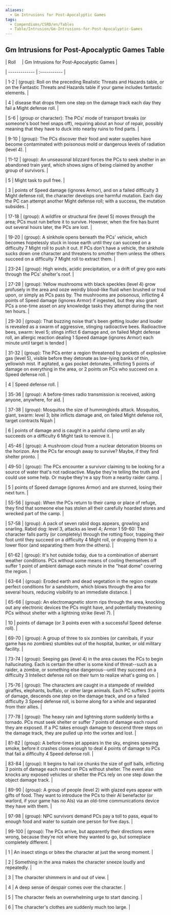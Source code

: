 ```yaml
---
aliases:
  - Gm Intrusions for Post-Apocalyptic Games
tags:
  - Compendiums/CSRD/en/Tables
  - Table/Intrusion/Gm-Intrusions-for-Post-Apocalyptic-Games
---
```

  
## Gm Intrusions for Post-Apocalyptic Games Table  
|  Roll &nbsp; &nbsp; | Gm Intrusions for Post-Apocalyptic Games  |  
| ------------- | :----------- |  
| 1-2 | (group): Roll on the preceding Realistic Threats and Hazards table, or on the Fantastic Threats and Hazards table if your game includes fantastic elements. |  
| 4 | disease that drops them one step on the damage track each day they fail a Might defense roll. |  
| 5-6 | (group or character): The PCs' mode of transport breaks (or someone's boot heel snaps off), requiring about an hour of repair, possibly meaning that they have to duck into nearby ruins to find parts. |  
| 9-10 | (group): The PCs discover their food and water supplies have become contaminated with poisonous mold or dangerous levels of radiation (level 4). |  
| 11-12 | (group): An unseasonal blizzard forces the PCs to seek shelter in an abandoned train yard, which shows signs of being claimed by another group of survivors. |  
| 5 | Might task to pull free. |  
| 3 | points of Speed damage (ignores Armor), and on a failed difficulty 3 Might defense roll, the character develops one harmful mutation. Each day the PC can attempt another Might defense roll; with a success, the mutation subsides. |  
| 17-18 | (group): A wildfire or structural fire (level 5) moves through the area; PCs must run before it to survive. However, when the fire has burnt out several hours later, the PCs are lost. |  
| 19-20 | (group): A sinkhole opens beneath the PCs' vehicle, which becomes hopelessly stuck in loose earth until they can succeed on a difficulty 7 Might roll to push it out. If PCs don't have a vehicle, the sinkhole sucks down one character and threatens to smother them unless the others succeed on a difficulty 7 Might roll to extract them. |  
| 23-24 | (group): High winds, acidic precipitation, or a drift of grey goo eats through the PCs' shelter's roof. |  
| 27-28 | (group): Yellow mushrooms with black speckles (level 4) grow profusely in the area and ooze weirdly blood-like fluid when brushed or trod upon, or simply as PCs pass by. The mushrooms are poisonous, inflicting 4 points of Speed damage (ignores Armor) if ingested, but they also grant PCs a one-time asset on any knowledge tasks they attempt during the next ten hours. |  
| 29-30 | (group): That buzzing noise that's been getting louder and louder is revealed as a swarm of aggressive, stinging radioactive bees. Radioactive bees, swarm: level 5; stings inflict 6 damage and, on failed Might defense roll, an allergic reaction dealing 1 Speed damage (ignores Armor) each minute until target is tended |  
| 31-32 | (group): The PCs enter a region threatened by pockets of explosive gas (level 5), visible before they detonate as low-lying banks of thin, yellowish mist. If agitated, a gas pocket detonates, inflicting 5 points of damage on everything in the area, or 2 points on PCs who succeed on a Speed defense roll. |  
| 4 | Speed defense roll. |  
| 35-36 | (group): A before-times radio transmission is received, asking anyone, anywhere, for aid. |  
| 37-38 | (group): Mosquitos the size of hummingbirds attack. Mosquitos, giant, swarm: level 3; bite inflicts damage and, on failed Might defense roll, target contracts Nipah |  
| 6 | points of damage and is caught in a painful clamp until an ally succeeds on a difficulty 6 Might task to remove it. |  
| 45-46 | (group): A mushroom cloud from a nuclear detonation blooms on the horizon. Are the PCs far enough away to survive? Maybe, if they find shelter pronto. |  
| 49-50 | (group): The PCs encounter a survivor claiming to be looking for a source of water that's not radioactive. Maybe they're telling the truth and could use some help. Or maybe they're a spy from a nearby raider camp. |  
| 5 | points of Speed damage (ignores Armor) and are stunned, losing their next turn. |  
| 55-56 | (group): When the PCs return to their camp or place of refuge, they find that someone else has stolen all their carefully hoarded stores and wrecked part of the camp. |  
| 57-58 | (group): A pack of seven rabid dogs appears, growling and snarling. Rabid dog: level 3, attacks as level 4; Armor 1 59-60: The character falls partly (or completely) through the rotting floor, trapping their foot until they succeed on a difficulty 4 Might roll, or dropping them to a lower floor (and separating them from the others). |  
| 61-62 | (group): It's hot outside today, due to a combination of aberrant weather conditions. PCs without some means of cooling themselves off suffer 1 point of ambient damage each minute in the "heat dome" covering the region. |  
| 63-64 | (group): Eroded earth and dead vegetation in the region create perfect conditions for a sandstorm, which blows through the area for several hours, reducing visibility to an immediate distance. |  
| 65-66 | (group): An electromagnetic storm rips through the area, knocking out any electronic devices the PCs might have, and potentially threatening PCs without shelter with a lightning strike (level 7). |  
| 10 | points of damage (or 3 points even with a successful Speed defense roll). |  
| 69-70 | (group): A group of three to six zombies (or cannibals, if your game has no zombies) stumbles out of the hospital, bunker, or old military facility. |  
| 73-74 | (group): Seeping gas (level 4) in the area causes the PCs to begin hallucinating. Each is certain the other is some kind of threat--such as a raider, a zombie, or something else dangerous--until they succeed on a difficulty 3 Intellect defense roll on their turn to realize what's going on. |  
| 75-76 | (group): The characters are caught in a stampede of rewilded giraffes, elephants, buffalo, or other large animals. Each PC suffers 3 points of damage, descends one step on the damage track, and on a failed difficulty 3 Speed defense roll, is borne along for a while and separated from their allies. |  
| 77-78 | (group): The heavy rain and lightning storm suddenly births a tornado. PCs must seek shelter or suffer 7 points of damage each round they are exposed. If a PC takes enough damage to descend three steps on the damage track, they are pulled up into the vortex and lost. |  
| 81-82 | (group): A before-times jet appears in the sky, engines spewing smoke, before it crashes close enough to deal 4 points of damage to PCs that fail a difficulty 4 Speed defense roll. |  
| 83-84 | (group): It begins to hail ice chunks the size of golf balls, inflicting 3 points of damage each round on PCs without shelter. The event also knocks any exposed vehicles or shelter the PCs rely on one step down the object damage track. |  
| 89-90 | (group): A group of people (level 2) with glazed eyes appear with gifts of food. They want to introduce the PCs to their AI benefactor (or warlord, if your game has no AIs) via an old-time communications device they have with them. |  
| 97-98 | (group): NPC survivors demand PCs pay a toll to pass, equal to enough food and water to sustain one person for five days. |  
| 99-100 | (group): The PCs arrive, but apparently their directions were wrong, because they're not where they wanted to go, but someplace completely different. |  
| 1 | An insect stings or bites the character at just the wrong moment. |  
| 2 | Something in the area makes the character sneeze loudly and repeatedly. |  
| 3 | The character shimmers in and out of view. |  
| 4 | A deep sense of despair comes over the character. |  
| 5 | The character feels an overwhelming urge to start dancing. |  
| 6 | The character's clothes are suddenly much too large. |